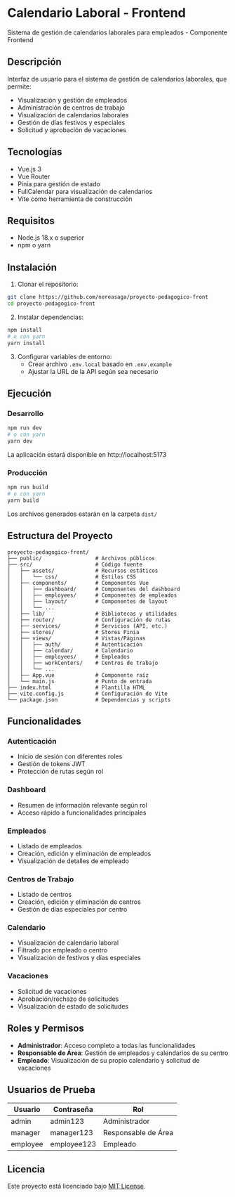 # Calendario Laboral - Frontend

Sistema de gestión de calendarios laborales para empleados - Componente Frontend

## Descripción

Interfaz de usuario para el sistema de gestión de calendarios laborales, que permite:
- Visualización y gestión de empleados
- Administración de centros de trabajo
- Visualización de calendarios laborales
- Gestión de días festivos y especiales
- Solicitud y aprobación de vacaciones

## Tecnologías

- Vue.js 3
- Vue Router
- Pinia para gestión de estado
- FullCalendar para visualización de calendarios
- Vite como herramienta de construcción

## Requisitos

- Node.js 18.x o superior
- npm o yarn

## Instalación

1. Clonar el repositorio:
```bash
git clone https://github.com/nereasaga/proyecto-pedagogico-front
cd proyecto-pedagogico-front
```

2. Instalar dependencias:
```bash
npm install
# o con yarn
yarn install
```

3. Configurar variables de entorno:
   - Crear archivo `.env.local` basado en `.env.example`
   - Ajustar la URL de la API según sea necesario

## Ejecución

### Desarrollo
```bash
npm run dev
# o con yarn
yarn dev
```

La aplicación estará disponible en http://localhost:5173

### Producción
```bash
npm run build
# o con yarn
yarn build
```

Los archivos generados estarán en la carpeta `dist/`

## Estructura del Proyecto

```
proyecto-pedagogico-front/
├── public/                 # Archivos públicos
├── src/                    # Código fuente
│   ├── assets/             # Recursos estáticos
│   │   └── css/            # Estilos CSS
│   ├── components/         # Componentes Vue
│   │   ├── dashboard/      # Componentes del dashboard
│   │   ├── employees/      # Componentes de empleados
│   │   ├── layout/         # Componentes de layout
│   │   └── ...
│   ├── lib/                # Bibliotecas y utilidades
│   ├── router/             # Configuración de rutas
│   ├── services/           # Servicios (API, etc.)
│   ├── stores/             # Stores Pinia
│   ├── views/              # Vistas/Páginas
│   │   ├── auth/           # Autenticación
│   │   ├── calendar/       # Calendario
│   │   ├── employees/      # Empleados
│   │   ├── workCenters/    # Centros de trabajo
│   │   └── ...
│   ├── App.vue             # Componente raíz
│   └── main.js             # Punto de entrada
├── index.html              # Plantilla HTML
├── vite.config.js          # Configuración de Vite
└── package.json            # Dependencias y scripts
```

## Funcionalidades

### Autenticación
- Inicio de sesión con diferentes roles
- Gestión de tokens JWT
- Protección de rutas según rol

### Dashboard
- Resumen de información relevante según rol
- Acceso rápido a funcionalidades principales

### Empleados
- Listado de empleados
- Creación, edición y eliminación de empleados
- Visualización de detalles de empleado

### Centros de Trabajo
- Listado de centros
- Creación, edición y eliminación de centros
- Gestión de días especiales por centro

### Calendario
- Visualización de calendario laboral
- Filtrado por empleado o centro
- Visualización de festivos y días especiales

### Vacaciones
- Solicitud de vacaciones
- Aprobación/rechazo de solicitudes
- Visualización de estado de solicitudes

## Roles y Permisos

- **Administrador**: Acceso completo a todas las funcionalidades
- **Responsable de Área**: Gestión de empleados y calendarios de su centro
- **Empleado**: Visualización de su propio calendario y solicitud de vacaciones

## Usuarios de Prueba

| Usuario | Contraseña | Rol |
|---------|------------|-----|
| admin | admin123 | Administrador |
| manager | manager123 | Responsable de Área |
| employee | employee123 | Empleado |

## Licencia

Este proyecto está licenciado bajo [MIT License](LICENSE).
